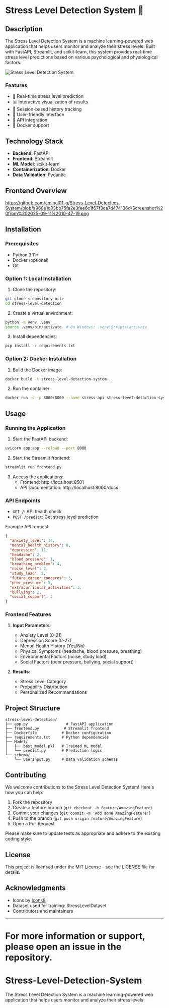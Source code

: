 
# Stress Level Detection System 🧠

## Description

The Stress Level Detection System is a machine learning-powered web application that helps users monitor and analyze their stress levels. Built with FastAPI, Streamlit, and scikit-learn, this system provides real-time stress level predictions based on various psychological and physiological factors.

![Stress Level Detection System](https://img.icons8.com/color/96/000000/mental-health.png)

### Features

- 🎯 Real-time stress level prediction
- 📊 Interactive visualization of results
- 💾 Session-based history tracking
- 🎨 User-friendly interface
- 🔄 API integration
- 🐳 Docker support

## Technology Stack

- **Backend**: FastAPI
- **Frontend**: Streamlit
- **ML Model**: scikit-learn
- **Containerization**: Docker
- **Data Validation**: Pydantic

## Frontend Overview
https://github.com/aminul01-g/Stress-Level-Detection-System/blob/a968e1c83bb75fa2e3fee6c1f67f3ca7d474136d/Screenshot%20from%202025-09-11%2010-47-19.png

## Installation

### Prerequisites

- Python 3.11+
- Docker (optional)
- Git

### Option 1: Local Installation

1. Clone the repository:
```bash
git clone <repository-url>
cd stress-level-detection
```

2. Create a virtual environment:
```bash
python -m venv .venv
source .venv/bin/activate  # On Windows: .venv\Scripts\activate
```

3. Install dependencies:
```bash
pip install -r requirements.txt
```

### Option 2: Docker Installation

1. Build the Docker image:
```bash
docker build -t stress-level-detaction-system .
```

2. Run the container:
```bash
docker run -d -p 8000:8000 --name stress-api stress-level-detaction-system
```

## Usage

### Running the Application

1. Start the FastAPI backend:
```bash
uvicorn app:app --reload --port 8000
```

2. Start the Streamlit frontend:
```bash
streamlit run frontend.py
```

3. Access the applications:
   - Frontend: http://localhost:8501
   - API Documentation: http://localhost:8000/docs

### API Endpoints

- `GET /`: API health check
- `POST /predict`: Get stress level prediction

Example API request:
```json
{
  "anxiety_level": 14,
  "mental_health_history": 0,
  "depression": 11,
  "headache": 2,
  "blood_pressure": 1,
  "breathing_problem": 4,
  "noise_level": 2,
  "study_load": 2,
  "future_career_concerns": 3,
  "peer_pressure": 3,
  "extracurricular_activities": 3,
  "bullying": 2,
  "social_support": 2
}
```

### Frontend Features

1. **Input Parameters**:
   - Anxiety Level (0-21)
   - Depression Score (0-27)
   - Mental Health History (Yes/No)
   - Physical Symptoms (headache, blood pressure, breathing)
   - Environmental Factors (noise, study load)
   - Social Factors (peer pressure, bullying, social support)

2. **Results**:
   - Stress Level Category
   - Probability Distribution
   - Personalized Recommendations

## Project Structure

```
stress-level-detection/
├── app.py                 # FastAPI application
├── frontend.py           # Streamlit frontend
├── Dockerfile           # Docker configuration
├── requirements.txt     # Python dependencies
├── Model/
│   ├── best_model.pkl   # Trained ML model
│   └── predict.py       # Prediction logic
└── schema/
    └── UserInput.py     # Data validation schemas
```

## Contributing

We welcome contributions to the Stress Level Detection System! Here's how you can help:

1. Fork the repository
2. Create a feature branch (`git checkout -b feature/AmazingFeature`)
3. Commit your changes (`git commit -m 'Add some AmazingFeature'`)
4. Push to the branch (`git push origin feature/AmazingFeature`)
5. Open a Pull Request

Please make sure to update tests as appropriate and adhere to the existing coding style.

## License

This project is licensed under the MIT License - see the [LICENSE](LICENSE) file for details.

## Acknowledgments

- Icons by [Icons8](https://icons8.com)
- Dataset used for training: StressLevelDataset
- Contributors and maintainers

---

For more information or support, please open an issue in the repository.
=======
# Stress-Level-Detection-System
The Stress Level Detection System is a machine learning-powered web application that helps users monitor and analyze their stress levels.

